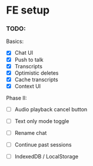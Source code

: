 # FE setup

### TODO:

Basics:
- [x] Chat UI
- [x] Push to talk
- [x] Transcripts
- [x] Optimistic deletes
- [x] Cache transcripts
- [x] Context UI

Phase II:
- [ ] Audio playback cancel button
- [ ] Text only mode toggle
- [ ] Rename chat
- [ ] Continue past sessions
- [ ] IndexedDB / LocalStorage



